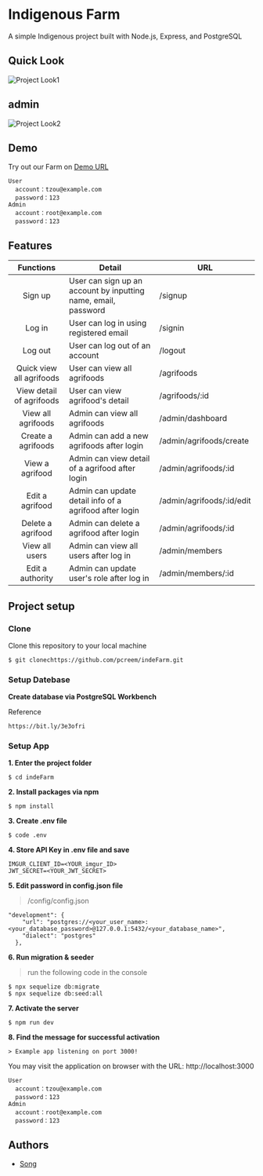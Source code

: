 # Indigenous Farm 
A simple Indigenous project built with Node.js, Express, and PostgreSQL


## Quick Look
![Project Look1](https://imgur.com/SsHcjFC.png)
## admin
![Project Look2](https://imgur.com/N4fhBgZ.png)



## Demo
Try out our Farm on [Demo URL](https://igfarm.herokuapp.com/signin)

```
User
  account：tzou@example.com 
  password：123
Admin
  account：root@example.com
  password：123
```

## Features
| Functions              | Detail                                            | URL                         |
| :--------------------: | ------------------------------------------------- | --------------------------- |
| Sign up | User can sign up an account by inputting name, email, password | /signup |
| Log in | User can log in using registered email | /signin |
| Log out | User can log out of an account | /logout |
| Quick view all agrifoods | User can view all agrifoods | /agrifoods |
| View detail of agrifoods | User can view agrifood's detail | /agrifoods/:id |
| View all agrifoods | Admin can view all agrifoods | /admin/dashboard |
| Create a agrifoods | Admin can add a new agrifoods after login | /admin/agrifoods/create |
| View a agrifood | Admin can view detail of a agrifood after login | /admin/agrifoods/:id |
| Edit a agrifood | Admin can update detail info of a agrifood after login | /admin/agrifoods/:id/edit |
| Delete a agrifood | Admin can delete a agrifood after login | /admin/agrifoods/:id |
| View all users | Admin can view all users after log in | /admin/members |
| Edit a authority | Admin can update user's role after log in | /admin/members/:id |



## Project setup
### Clone

Clone this repository to your local machine

```
$ git clonechttps://github.com/pcreem/indeFarm.git
```

### Setup Datebase

**Create database via PostgreSQL Workbench**

Reference
```
https://bit.ly/3e3ofri

```


### Setup App

**1. Enter the project folder**

```
$ cd indeFarm
```

**2. Install packages via npm**

```
$ npm install
```

**3. Create .env file**

```
$ code .env
```

**4. Store API Key in .env file and save**

```
IMGUR_CLIENT_ID=<YOUR_imgur_ID>
JWT_SECRET=<YOUR_JWT_SECRET>
```

**5. Edit password in config.json file**

> /config/config.json
```
"development": {
    "url": "postgres://<your_user_name>:<your_database_password>@127.0.0.1:5432/<your_database_name>",
    "dialect": "postgres"
  },
```

**6. Run migration & seeder**

> run the following code in the console
```
$ npx sequelize db:migrate
$ npx sequelize db:seed:all
```

**7. Activate the server**

```
$ npm run dev
```

**8. Find the message for successful activation**

```
> Example app listening on port 3000!
```
You may visit the application on browser with the URL: http://localhost:3000

```
User
  account：tzou@example.com 
  password：123
Admin
  account：root@example.com
  password：123
```


## Authors

 - [Song](https://github.com/pcreem)

